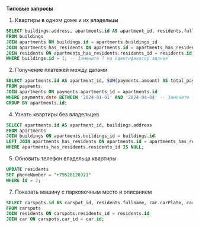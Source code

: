 **Типовые запросы**
1. Квартиры в одном доме и их владельцы
```sql
SELECT buildings.address, apartments.id AS apartment_id, residents.fullname
FROM buildings
JOIN apartments ON buildings.id = apartments.buildings_id
JOIN apartments_has_residents ON apartments.id = apartments_has_residents.apartments_id
JOIN residents ON apartments_has_residents.residents_id = residents.id
WHERE buildings.id = 1; -- Замените ? на идентификатор здания
```

2. Получение платежей между датами
```sql
SELECT apartments.id AS apartment_id, SUM(payments.amount) AS total_payments
FROM payments
JOIN apartments ON payments.apartments_id = apartments.id
WHERE payments.date BETWEEN '2024-01-01' AND '2024-04-04' -- Замените ? на начальную и конечную дату периода
GROUP BY apartments.id;
```

4. Узнать квартиры без владельцев
```sql
SELECT apartments.id AS apartment_id, buildings.address
FROM apartments
JOIN buildings ON apartments.buildings_id = buildings.id
LEFT JOIN apartments_has_residents ON apartments.id = apartments_has_residents.apartments_id
WHERE apartments_has_residents.residents_id IS NULL;
```
5. Обновить телефон владельца квартиры
```sql
UPDATE residents
SET phoneNumber = "+79528120321"
WHERE id = 2;
```

7. Показать машину с парковочным место и описанием
```sql
SELECT carspots.id AS carspot_id, residents.fullname, car.carPlate, carspots.description
FROM carspots
JOIN residents ON carspots.residents_id = residents.id
JOIN car ON carspots.car_id = car.id;
```
